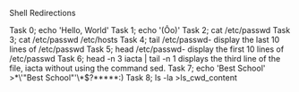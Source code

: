 Shell Redirections

Task 0; echo 'Hello, World'
Task 1; echo '(Ôo)'
Task 2; cat /etc/passwd
Task 3; cat /etc/passwd /etc/hosts
Task 4; tail /etc/passwd- display the last 10 lines of /etc/passwd
Task 5; head /etc/passwd- display the first 10 lines of /etc/passwd
Task 6; head -n 3 iacta | tail -n 1 displays the third line of the file, iacta without using the command sed.
Task 7; echo 'Best School' >\*\\'"Best School"\'\\*$\?\*\*\*\*\*:)
Task 8; ls -la >ls_cwd_content 
